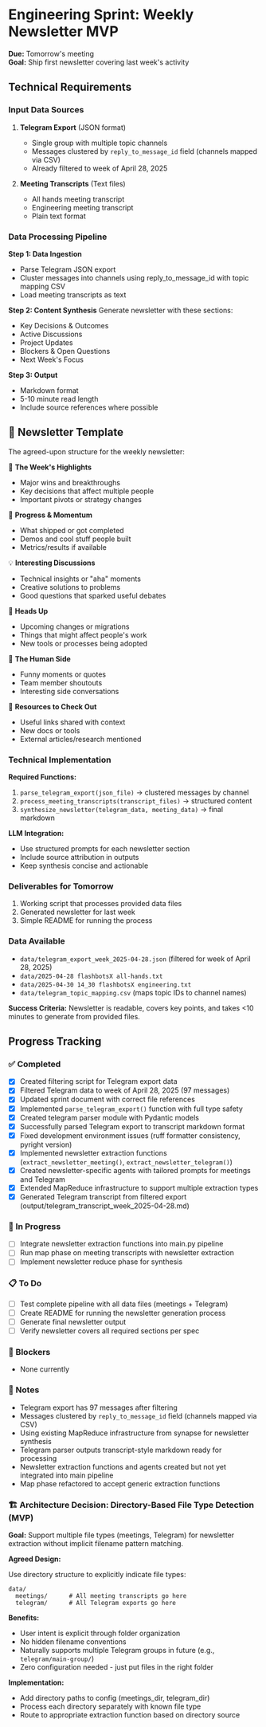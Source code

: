 # Engineering Sprint: Weekly Newsletter MVP

**Due:** Tomorrow's meeting  
**Goal:** Ship first newsletter covering last week's activity

## Technical Requirements

### Input Data Sources

1. **Telegram Export** (JSON format)
   - Single group with multiple topic channels
   - Messages clustered by `reply_to_message_id` field (channels mapped via CSV)
   - Already filtered to week of April 28, 2025

2. **Meeting Transcripts** (Text files)
   - All hands meeting transcript
   - Engineering meeting transcript
   - Plain text format

### Data Processing Pipeline

**Step 1: Data Ingestion**

- Parse Telegram JSON export
- Cluster messages into channels using reply_to_message_id with topic mapping CSV
- Load meeting transcripts as text

**Step 2: Content Synthesis**
Generate newsletter with these sections:

- Key Decisions & Outcomes
- Active Discussions  
- Project Updates
- Blockers & Open Questions
- Next Week's Focus

**Step 3: Output**

- Markdown format
- 5-10 minute read length
- Include source references where possible

## 📰 Newsletter Template

The agreed-upon structure for the weekly newsletter:

📍 **The Week's Highlights**

- Major wins and breakthroughs
- Key decisions that affect multiple people
- Important pivots or strategy changes

🎯 **Progress & Momentum**

- What shipped or got completed
- Demos and cool stuff people built
- Metrics/results if available

💡 **Interesting Discussions**

- Technical insights or "aha" moments
- Creative solutions to problems
- Good questions that sparked useful debates

🚧 **Heads Up**

- Upcoming changes or migrations
- Things that might affect people's work
- New tools or processes being adopted

🎪 **The Human Side**

- Funny moments or quotes
- Team member shoutouts
- Interesting side conversations

🔗 **Resources to Check Out**

- Useful links shared with context
- New docs or tools
- External articles/research mentioned

### Technical Implementation

**Required Functions:**

1. `parse_telegram_export(json_file)` → clustered messages by channel
2. `process_meeting_transcripts(transcript_files)` → structured content
3. `synthesize_newsletter(telegram_data, meeting_data)` → final markdown

**LLM Integration:**

- Use structured prompts for each newsletter section
- Include source attribution in outputs
- Keep synthesis concise and actionable

### Deliverables for Tomorrow

1. Working script that processes provided data files
2. Generated newsletter for last week
3. Simple README for running the process

### Data Available

- `data/telegram_export_week_2025-04-28.json` (filtered for week of April 28, 2025)
- `data/2025-04-28 flashbotsX all-hands.txt`
- `data/2025-04-30 14_30 flashbotsX engineering.txt`
- `data/telegram_topic_mapping.csv` (maps topic IDs to channel names)

**Success Criteria:** Newsletter is readable, covers key points, and takes <10 minutes to generate from provided files.

## Progress Tracking

### ✅ Completed

- [x] Created filtering script for Telegram export data
- [x] Filtered Telegram data to week of April 28, 2025 (97 messages)
- [x] Updated sprint document with correct file references
- [x] Implemented `parse_telegram_export()` function with full type safety
- [x] Created telegram parser module with Pydantic models
- [x] Successfully parsed Telegram export to transcript markdown format
- [x] Fixed development environment issues (ruff formatter consistency, pyright version)
- [x] Implemented newsletter extraction functions (`extract_newsletter_meeting()`, `extract_newsletter_telegram()`)
- [x] Created newsletter-specific agents with tailored prompts for meetings and Telegram
- [x] Extended MapReduce infrastructure to support multiple extraction types
- [x] Generated Telegram transcript from filtered export (output/telegram_transcript_week_2025-04-28.md)

### 🔄 In Progress

- [ ] Integrate newsletter extraction functions into main.py pipeline
- [ ] Run map phase on meeting transcripts with newsletter extraction
- [ ] Implement newsletter reduce phase for synthesis

### 📋 To Do

- [ ] Test complete pipeline with all data files (meetings + Telegram)
- [ ] Create README for running the newsletter generation process
- [ ] Generate final newsletter output
- [ ] Verify newsletter covers all required sections per spec

### 🚧 Blockers

- None currently

### 📝 Notes

- Telegram export has 97 messages after filtering
- Messages clustered by `reply_to_message_id` field (channels mapped via CSV)
- Using existing MapReduce infrastructure from synapse for newsletter synthesis
- Telegram parser outputs transcript-style markdown ready for processing
- Newsletter extraction functions and agents created but not yet integrated into main pipeline
- Map phase refactored to accept generic extraction functions

### 🏗️ Architecture Decision: Directory-Based File Type Detection (MVP)

**Goal:** Support multiple file types (meetings, Telegram) for newsletter extraction without implicit filename pattern matching.

**Agreed Design:**

Use directory structure to explicitly indicate file types:
```
data/
  meetings/      # All meeting transcripts go here
  telegram/      # All Telegram exports go here
```

**Benefits:**
- User intent is explicit through folder organization
- No hidden filename conventions
- Naturally supports multiple Telegram groups in future (e.g., `telegram/main-group/`)
- Zero configuration needed - just put files in the right folder

**Implementation:**
- Add directory paths to config (meetings_dir, telegram_dir)
- Process each directory separately with known file type
- Route to appropriate extraction function based on directory source
